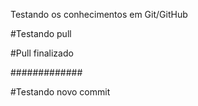 Testando os conhecimentos em Git/GitHub

#Testando pull

#Pull finalizado

#############

#Testando novo commit

